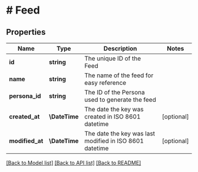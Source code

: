 # # Feed

## Properties

| Name            | Type          | Description                                             | Notes      |
| --------------- | ------------- | ------------------------------------------------------- | ---------- |
| **id**          | **string**    | The unique ID of the Feed                               |
| **name**        | **string**    | The name of the feed for easy reference                 |
| **persona_id**  | **string**    | The ID of the Persona used to generate the feed         |
| **created_at**  | **\DateTime** | The date the key was created in ISO 8601 datetime       | [optional] |
| **modified_at** | **\DateTime** | The date the key was last modified in ISO 8601 datetime | [optional] |

[[Back to Model list]](../../README.md#models) [[Back to API list]](../../README.md#endpoints) [[Back to README]](../../README.md)
